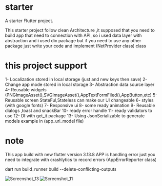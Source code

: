 # starter

A starter Flutter project.

This starter project follow clean Architecture ,it supposed that you need to build app that need to
connection with API,
so i used data layer with abstraction and i used dio package
but if you need to use any other package just write your code and implement (NetProvider class) class

# this project support

1- Localization stored in local storage (just and new keys then save)
2- Change app mode stored in local storage
3- Abstraction data source layer
4- Reusable widgets (PNGImageAsset(),SVGImageAsset(),AppTextFormFiled(),AppButton,etc)
5- Reusable screen StateFul,Stateless can make our UI changeable
6- styles (with google fonts)
7- Responsive ui
8- some ready animation
9- Reusable dialogs ,toast and snackBar
10- ready error handle
11- ready validators to use
12- DI with get_it package
13- Using JsonSerializable to generate models example in (app_url_model file)

# note

This app build with new flutter version 3.13.8
APP is handling error just you need to integrate with crashlytics to record errors (AppErrorReporter class)


dart run build_runner build --delete-conflicting-outputs



![Screenshot_13](https://github.com/Mohamed1226/flutter_starter/assets/65566252/de523905-427c-414e-ba80-4c3e2b389417)
![Screenshot_11](https://github.com/Mohamed1226/flutter_starter/assets/65566252/0d318c92-fb5a-4ee6-a3e4-53b1d5e3290a)


